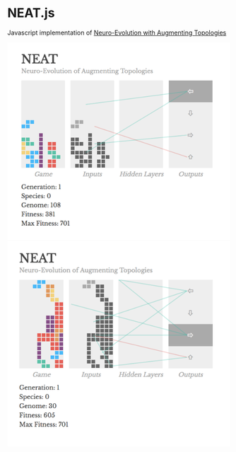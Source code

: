 NEAT.js
===

Javascript implementation of [Neuro-Evolution with Augmenting Topologies](http://nn.cs.utexas.edu/keyword?stanley:ec02)

![Screenshot 1](https://raw.githubusercontent.com/NathanielWroblewski/neat-js/master/screenshot1.png)
![Screenshot 2](https://raw.githubusercontent.com/NathanielWroblewski/neat-js/master/screenshot2.png)
